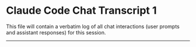 # Claude Code Chat Transcript 1

This file will contain a verbatim log of all chat interactions (user prompts and assistant responses) for this session.

---

